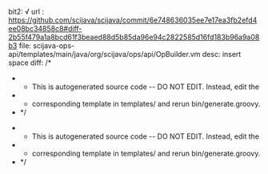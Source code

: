 bit2: √
url : https://github.com/scijava/scijava/commit/6e748636035ee7e17ea3fb2efd4ee08bc34858c8#diff-2b55f479a1a8bcd61f3beaed88d5b85da96e94c2822585d16fd183b96a9a08b3
file: scijava-ops-api/templates/main/java/org/scijava/ops/api/OpBuilder.vm
desc: insert space
diff: 
  /*
-  * This is autogenerated source code -- DO NOT EDIT. Instead, edit the
-  * corresponding template in templates/ and rerun bin/generate.groovy.
-  */
+   * This is autogenerated source code -- DO NOT EDIT. Instead, edit the
+   * corresponding template in templates/ and rerun bin/generate.groovy.
+   */